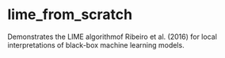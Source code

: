 # lime_from_scratch
Demonstrates the LIME algorithmof Ribeiro et al. (2016) for local interpretations of black-box machine learning models. 
